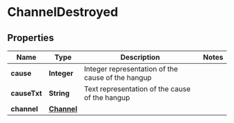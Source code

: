 
# ChannelDestroyed

## Properties
Name | Type | Description | Notes
------------ | ------------- | ------------- | -------------
**cause** | **Integer** | Integer representation of the cause of the hangup | 
**causeTxt** | **String** | Text representation of the cause of the hangup | 
**channel** | [**Channel**](Channel.md) |  | 



